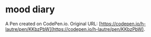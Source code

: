# mood diary

A Pen created on CodePen.io. Original URL: [https://codepen.io/h-lautre/pen/KKbzPbW](https://codepen.io/h-lautre/pen/KKbzPbW).

